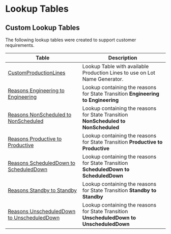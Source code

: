 # Lookup Tables

## Custom Lookup Tables

The following lookup tables were created to support customer requirements.

| Table                     | Description       |
| ------                    | ------            |
| [CustomProductionLines](/AMSOsram/techspec>artifacts>lookuptables>CustomProductionLines) | Lookup Table with available Production Lines to use on Lot Name Generator. |
| [Reasons Engineering to Engineering](/AMSOsram/techspec>artifacts>lookuptables>ReasonsEngineeringToEngineering) | Lookup containing the reasons for State Transition **Engineering to Engineering** |
| [Reasons NonScheduled to NonScheduled](/AMSOsram/techspec>artifacts>lookuptables>ReasonsNonScheduledToNonScheduled) | Lookup containing the reasons for State Transition **NonScheduled to NonScheduled** |
| [Reasons Productive to Productive](/AMSOsram/techspec>artifacts>lookuptables>ReasonsProductiveToProductive) | Lookup containing the reasons for State Transition **Productive to Productive** |
| [Reasons ScheduledDown to ScheduledDown](/AMSOsram/techspec>artifacts>lookuptables>ReasonsScheduledDownToScheduledDown) | Lookup containing the reasons for State Transition **ScheduledDown to ScheduledDown** |
| [Reasons Standby to Standby](/AMSOsram/techspec>artifacts>lookuptables>ReasonsStandbyToStandby) | Lookup containing the reasons for State Transition **Standby to Standby** |
| [Reasons UnscheduledDown to UnscheduledDown](/AMSOsram/techspec>artifacts>lookuptables>ReasonsUnscheduledDownToUnscheduledDown) | Lookup containing the reasons for State Transition **UnscheduledDown to UnscheduledDown** |


